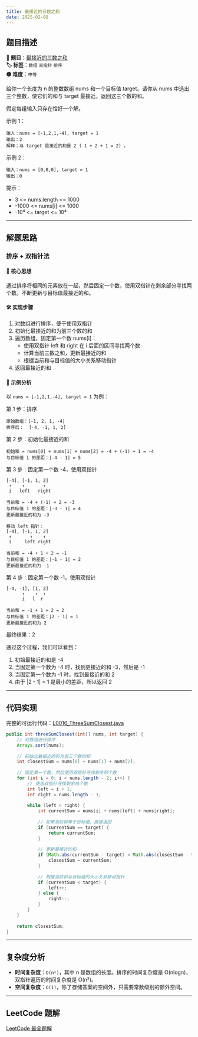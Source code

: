 ```yaml
---
title: 最接近的三数之和
date: 2025-02-08
---
```


## 题目描述

**🔗 题目**：[最接近的三数之和](https://leetcode.cn/problems/3sum-closest/)  
**🏷️ 标签**：`数组` `双指针` `排序`  
**🟡 难度**：`中等`  

给你一个长度为 n 的整数数组 nums 和一个目标值 target。请你从 nums 中选出三个整数，使它们的和与 target 最接近。返回这三个数的和。

假定每组输入只存在恰好一个解。

示例 1：
```
输入：nums = [-1,2,1,-4], target = 1
输出：2
解释：与 target 最接近的和是 2 (-1 + 2 + 1 = 2) 。
```

示例 2：
```
输入：nums = [0,0,0], target = 1
输出：0
```

提示：
- 3 <= nums.length <= 1000
- -1000 <= nums[i] <= 1000
- -10⁴ <= target <= 10⁴

---

## 解题思路

### 排序 + 双指针法

#### 📝 核心思想
通过排序将相同的元素放在一起，然后固定一个数，使用双指针在剩余部分寻找两个数。不断更新与目标值最接近的和。

#### 🛠️ 实现步骤
1. 对数组进行排序，便于使用双指针
2. 初始化最接近的和为前三个数的和
3. 遍历数组，固定第一个数 nums[i]：
   - 使用双指针 left 和 right 在 i 后面的区间寻找两个数
   - 计算当前三数之和，更新最接近的和
   - 根据当前和与目标值的大小关系移动指针
4. 返回最接近的和

#### 🧩 示例分析
以 `nums = [-1,2,1,-4], target = 1` 为例：

第 1 步：排序
```
原始数组：[-1, 2, 1, -4]
排序后：  [-4, -1, 1, 2]
```

第 2 步：初始化最接近的和
```
初始和 = nums[0] + nums[1] + nums[2] = -4 + (-1) + 1 = -4
与目标值 1 的差距：|-4 - 1| = 5
```

第 3 步：固定第一个数 -4，使用双指针
```
[-4], [-1, 1, 2]
 ↑    ↑       ↑
 i   left   right

当前和 = -4 + (-1) + 2 = -3
与目标值 1 的差距：|-3 - 1| = 4
更新最接近的和为 -3

移动 left 指针：
[-4], [-1, 1, 2]
 ↑       ↑    ↑
 i     left right

当前和 = -4 + 1 + 2 = -1
与目标值 1 的差距：|-1 - 1| = 2
更新最接近的和为 -1
```

第 4 步：固定第一个数 -1，使用双指针
```
[-4, -1], [1, 2]
      ↑    ↑  ↑
      i   l  r

当前和 = -1 + 1 + 2 = 2
与目标值 1 的差距：|2 - 1| = 1
更新最接近的和为 2
```

最终结果：2

通过这个过程，我们可以看到：
1. 初始最接近的和是 -4
2. 当固定第一个数为 -4 时，找到更接近的和 -3，然后是 -1
3. 当固定第一个数为 -1 时，找到最接近的和 2
4. 由于 |2 - 1| = 1 是最小的差距，所以返回 2

---

## 代码实现

完整的可运行代码：[L0016_ThreeSumClosest.java](../src/main/java/L0016_ThreeSumClosest.java)

```java
public int threeSumClosest(int[] nums, int target) {
    // 对数组进行排序
    Arrays.sort(nums);
    
    // 初始化最接近的和为前三个数的和
    int closestSum = nums[0] + nums[1] + nums[2];
    
    // 固定第一个数，然后使用双指针寻找剩余两个数
    for (int i = 0; i < nums.length - 2; i++) {
        // 使用双指针寻找剩余两个数
        int left = i + 1;
        int right = nums.length - 1;
        
        while (left < right) {
            int currentSum = nums[i] + nums[left] + nums[right];
            
            // 如果当前和等于目标值，直接返回
            if (currentSum == target) {
                return currentSum;
            }
            
            // 更新最接近的和
            if (Math.abs(currentSum - target) < Math.abs(closestSum - target)) {
                closestSum = currentSum;
            }
            
            // 根据当前和与目标值的大小关系移动指针
            if (currentSum < target) {
                left++;
            } else {
                right--;
            }
        }
    }
    
    return closestSum;
}
```

---

## 复杂度分析

- **时间复杂度**：`O(n²)`，其中 n 是数组的长度。排序的时间复杂度是 O(nlogn)，双指针遍历的时间复杂度是 O(n²)。
- **空间复杂度**：`O(1)`，除了存储答案的空间外，只需要常数级别的额外空间。

---

## LeetCode 题解

[LeetCode 最全题解](https://github.com/LjyYano/LeetCode) 